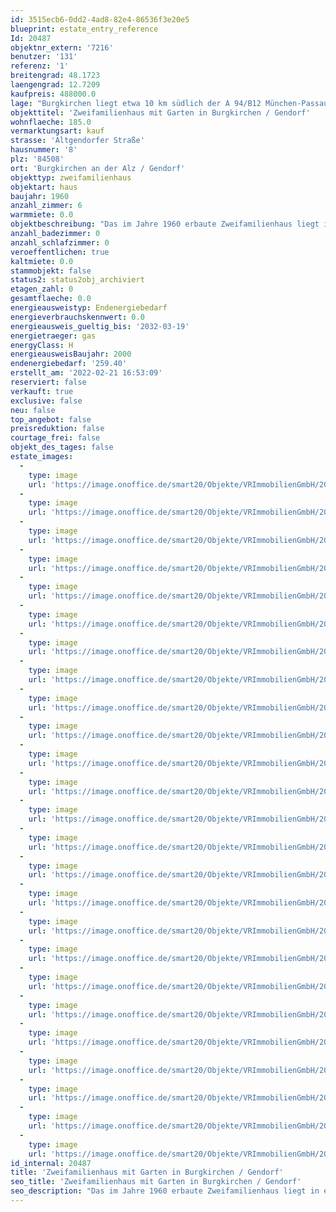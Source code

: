 ```yaml
---
id: 3515ecb6-0dd2-4ad8-82e4-86536f3e20e5
blueprint: estate_entry_reference
Id: 20487
objektnr_extern: '7216'
benutzer: '131'
referenz: '1'
breitengrad: 48.1723
laengengrad: 12.7209
kaufpreis: 488000.0
lage: "Burgkirchen liegt etwa 10 km südlich der A 94/B12 München-Passau an den Staatsstraßen St 2107 und St 2356. Die B 20 Straubing-Freilassing überquert das südliche Gemeindegebiet.\r\nBurgkirchen liegt an der Bahnstrecke Mühldorf – Burghausen. An den Stationen Gendorf und Burgkirchen halten stündlich die Regionalbahnen der Südostbayernbahn.\r\nÖffentliche Busverbindungen in die umliegenden Städte bzw. Gemeinden sind vorhanden. \r\nBurgkirchen liegt an der Alz, etwa 9 km südlich von Altötting (am Mörnbach) und Neuötting (am Inn) beziehungsweise 9 km westlich von Burghausen (an der Salzach). Die Gemeinde grenzt im Westen an Garching an der Alz, im Norden an Unterneukirchen und Kastl, im Osten an Emmerting, Mehring und Burghausen, im Süden an St. Radegrund (Österreich), Tittmoning (Landkreis Traunstein), Halsbach und Kirchweidach.\r\n\r\nAktuell hat Burgkirchen rd. 10.500 Einwohner."
objekttitel: 'Zweifamilienhaus mit Garten in Burgkirchen / Gendorf'
wohnflaeche: 185.0
vermarktungsart: kauf
strasse: 'Altgendorfer Straße'
hausnummer: '8'
plz: '84508'
ort: 'Burgkirchen an der Alz / Gendorf'
objekttyp: zweifamilienhaus
objektart: haus
baujahr: 1960
anzahl_zimmer: 6
warmmiete: 0.0
objektbeschreibung: "Das im Jahre 1960 erbaute Zweifamilienhaus liegt in einer ruhigen Wohnsiedlung von Burgkirchen an der Alz / Gendorf.\r\nDas Haus verfügt über 2 getrennte Wohneinheiten, die jeweils 3 Zimmer mit einer Wohnfläche von ca. 90 m² aufweisen.\r\nIm Erdgeschoss befindet sich der große und helle Wohnbereich mit Zugang zum beheizten großzügigen Wintergarten (ca. 23 m²), der auch im Winter genutzt werden kann.\r\nZudem finden Sie auf dieser Ebene noch eine gut ausgestattete Küche, ein großes Esszimmer, ein Schlafzimmer, ein Kinderzimmer und das große Tageslichtbad mit Dusche, Wanne, WC und Doppelwaschtisch. \r\nDie zweite Wohneinheit im Obergeschoss, ist nahezu identisch zum Erdgeschoss. Hier ist das Wohnzimmer mit dem Esszimmer über einen Durchgang verbunden. Der Balkon kann über den Wohn-Essbereich und das Schlafzimmer betreten werden.\r\nBeheizt wird das Objekt mit Erdgas, die Heizung wurde 2000 erneuert.\r\nDas Haus ist komplett unterkellert und verfügt neben dem Heiz- Technikraum noch über weitere Abstellräume, eine kleine Werkstatt, sowie eine Waschküche. Der Keller kann auch über den Garten betreten werden.\r\nDas Objekt befindet sich, dem Baujahr entsprechend, in einem guten Allgemeinzustand.\r\nZwei Garagen mit Stellplätzen und ein schön angelegter Garten mit Obstbäumen auf dem 665 m² großen Grundstück, komplettieren das Angebot."
anzahl_badezimmer: 0
anzahl_schlafzimmer: 0
veroeffentlichen: true
kaltmiete: 0.0
stammobjekt: false
status2: status2obj_archiviert
etagen_zahl: 0
gesamtflaeche: 0.0
energieausweistyp: Endenergiebedarf
energieverbrauchskennwert: 0.0
energieausweis_gueltig_bis: '2032-03-19'
energietraeger: gas
energyClass: H
energieausweisBaujahr: 2000
endenergiebedarf: '259.40'
erstellt_am: '2022-02-21 16:53:09'
reserviert: false
verkauft: true
exclusive: false
neu: false
top_angebot: false
preisreduktion: false
courtage_frei: false
objekt_des_tages: false
estate_images:
  -
    type: image
    url: 'https://image.onoffice.de/smart20/Objekte/VRImmobilienGmbH/20487/894156ac-31b9-46a8-b9a9-96a76b588238.jpg'
  -
    type: image
    url: 'https://image.onoffice.de/smart20/Objekte/VRImmobilienGmbH/20487/64bb92e4-a077-49f5-b0cd-300d8dde4b10.jpg'
  -
    type: image
    url: 'https://image.onoffice.de/smart20/Objekte/VRImmobilienGmbH/20487/b7385b25-3762-491c-8269-efd2f4e9bd99.jpg'
  -
    type: image
    url: 'https://image.onoffice.de/smart20/Objekte/VRImmobilienGmbH/20487/7ddd24b3-d000-49ad-979e-d55ba9fe2074.jpg'
  -
    type: image
    url: 'https://image.onoffice.de/smart20/Objekte/VRImmobilienGmbH/20487/96d9c01f-f3c7-46ae-a8e5-2f58c3372d6a.jpg'
  -
    type: image
    url: 'https://image.onoffice.de/smart20/Objekte/VRImmobilienGmbH/20487/c6cf9d87-eef0-4d48-9680-a192a1b622f3.jpg'
  -
    type: image
    url: 'https://image.onoffice.de/smart20/Objekte/VRImmobilienGmbH/20487/40b99025-875f-45d5-b46c-d18619bdddc8.jpg'
  -
    type: image
    url: 'https://image.onoffice.de/smart20/Objekte/VRImmobilienGmbH/20487/e22f96a7-8ac1-4925-96a7-b76881425a98.jpg'
  -
    type: image
    url: 'https://image.onoffice.de/smart20/Objekte/VRImmobilienGmbH/20487/2cc0513b-7de9-4b17-8c16-366a259cf8e4.jpg'
  -
    type: image
    url: 'https://image.onoffice.de/smart20/Objekte/VRImmobilienGmbH/20487/daf6ab29-1f7f-43b2-be72-5ab66e77199e.jpg'
  -
    type: image
    url: 'https://image.onoffice.de/smart20/Objekte/VRImmobilienGmbH/20487/4a575382-8efa-4eca-b8f3-f2702ffe2c85.jpg'
  -
    type: image
    url: 'https://image.onoffice.de/smart20/Objekte/VRImmobilienGmbH/20487/f55aff61-cbe9-4202-aeb2-aec217c3be66.jpg'
  -
    type: image
    url: 'https://image.onoffice.de/smart20/Objekte/VRImmobilienGmbH/20487/fe02c07c-8599-473d-8ba0-7af663b95d9f.jpg'
  -
    type: image
    url: 'https://image.onoffice.de/smart20/Objekte/VRImmobilienGmbH/20487/02dd65be-c908-4c63-ab48-2ace45633276.jpg'
  -
    type: image
    url: 'https://image.onoffice.de/smart20/Objekte/VRImmobilienGmbH/20487/fdcef9c0-bd83-4f89-a15c-54019dd500c6.jpg'
  -
    type: image
    url: 'https://image.onoffice.de/smart20/Objekte/VRImmobilienGmbH/20487/9cf4e37d-f64c-46df-8af6-976c417bc547.jpg'
  -
    type: image
    url: 'https://image.onoffice.de/smart20/Objekte/VRImmobilienGmbH/20487/71589f10-2240-4403-a8b9-264b8cf8a828.jpg'
  -
    type: image
    url: 'https://image.onoffice.de/smart20/Objekte/VRImmobilienGmbH/20487/741e7426-69e9-43a0-b873-3dc23b1785b9.jpg'
  -
    type: image
    url: 'https://image.onoffice.de/smart20/Objekte/VRImmobilienGmbH/20487/c1bf68cb-26c2-42bb-ad31-40382fb64552.jpg'
  -
    type: image
    url: 'https://image.onoffice.de/smart20/Objekte/VRImmobilienGmbH/20487/5f3bca1a-06e9-4b33-bdf1-42b3ed56d735.jpg'
  -
    type: image
    url: 'https://image.onoffice.de/smart20/Objekte/VRImmobilienGmbH/20487/e705f150-25b5-4527-8298-a877b8f5cb51.jpg'
  -
    type: image
    url: 'https://image.onoffice.de/smart20/Objekte/VRImmobilienGmbH/20487/09b8c332-36ea-4546-acc9-786b52846510.jpg'
  -
    type: image
    url: 'https://image.onoffice.de/smart20/Objekte/VRImmobilienGmbH/20487/646754ac-6787-4c38-b915-633d89832e09.jpg'
  -
    type: image
    url: 'https://image.onoffice.de/smart20/Objekte/VRImmobilienGmbH/20487/cde8678f-73b3-4bb1-834e-d4c77e5492cc.jpg'
  -
    type: image
    url: 'https://image.onoffice.de/smart20/Objekte/VRImmobilienGmbH/20487/6bb928a9-a24a-4783-85ba-e4bcb0f419e3.jpg'
id_internal: 20487
title: 'Zweifamilienhaus mit Garten in Burgkirchen / Gendorf'
seo_title: 'Zweifamilienhaus mit Garten in Burgkirchen / Gendorf'
seo_description: "Das im Jahre 1960 erbaute Zweifamilienhaus liegt in einer ruhigen Wohnsiedlung von Burgkirchen an der Alz / Gendorf.\r\nDas Haus verfügt über 2 getrennte Wohnei"
---
```


